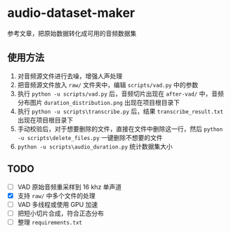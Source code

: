 # audio-dataset-maker
参考文章，把原始数据转化成可用的音频数据集

## 使用方法
1. 对音频源文件进行去噪，增强人声处理
2. 把音频源文件放入 `raw/` 文件夹中，编辑 `scripts/vad.py` 中的参数
3. 执行 `python -u scripts/vad.py` 后，音频切片出现在 `after-vad/` 中，音频分布图片 `duration_distribution.png` 出现在项目根目录下
4. 执行 `python -u scripts\transcribe.py` 后，结果 `transcribe_result.txt` 出现在项目根目录下
5. 手动校验后，对于想要删除的文件，直接在文件中删除这一行，然后 `python -u scripts\delete_files.py` 一键删除不想要的文件
6. `python -u scripts\audio_duration.py` 统计数据集大小

## TODO
- [ ] VAD 原始音频重采样到 16 khz 单声道 
- [x] 支持 `raw/` 中多个文件的处理
- [ ] VAD 多线程或使用 GPU 加速
- [ ] 把短小切片合成，符合正态分布
- [ ] 整理 `requirements.txt`